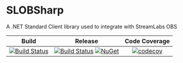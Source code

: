 # SLOBSharp
A .NET Standard Client library used to integrate with StreamLabs OBS

|Build|Release|Code Coverage|
|:---:|:-----:|:-----------:|
|[![Build Status](https://travis-ci.org/StephenMP/SLOBSharp.svg?branch=master)](https://travis-ci.org/StephenMP/SLOBSharp)|[![Build Status](https://travis-ci.org/StephenMP/SLOBSharp.svg?branch=release)](https://travis-ci.org/StephenMP/SLOBSharp) [![NuGet](https://img.shields.io/nuget/v/Nuget.Core.svg)](https://www.nuget.org/packages/SLOBSharp/)|[![codecov](https://codecov.io/gh/StephenMP/SLOBSharp/branch/master/graph/badge.svg)](https://codecov.io/gh/StephenMP/SLOBSharp)|
